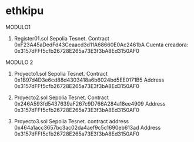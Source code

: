 # ethkipu
MODULO1
1) Register01.sol
   Sepolia Tesnet. Contract 0xF23A45aDedFd43Ceaacd3d11A68660E0Ac2461bA
   Cuenta creadora: 0x3157dFFf5cfb26728E265a73E3f3bA8Ed3150AF0

MODULO 2
1) Proyecto1.sol
   Sepolia Tesnet. Contract 0x1B97d4D3e6cd88d4303418a6b6024bd5EE0171B5
   Address 0x3157dFFf5cfb26728E265a73E3f3bA8Ed3150AF0

2) Proyecto2.sol
   Sepolia Tesnet. Contract 0x246A593fd5437639aF267c9D766A284a18ee4909
   Address 0x3157dFFf5cfb26728E265a73E3f3bA8Ed3150AF0

3) Proyecto3.sol
   Sepolia Tesnet. contract address	0x464a1acc3657bc3ac02da4aef9c5c1690eb613ad
   Address 0x3157dFFf5cfb26728E265a73E3f3bA8Ed3150AF0
